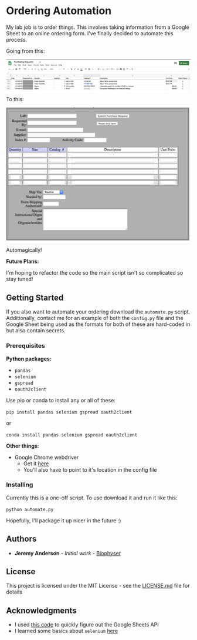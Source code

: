 # Ordering Automation

My lab job is to order things. This involves taking information from a Google Sheet to an online ordering form. I've finally decided to automate this process.

Going from this:

<img src="/img/google_sheet.png" alt="Google Sheet" width="1000"/>

To this:

<img src="/img/landing_page.png" alt="Order Form" width="500"/>

Automagically!

**Future Plans:**

I'm hoping to refactor the code so the main script isn't so complicated so stay tuned!

## Getting Started

If you also want to automate your ordering download the `automate.py` script. Additionally, contact me for an example of both the `config.py` file and the Google Sheet being used as the formats for both of these are hard-coded in but also contain secrets.

### Prerequisites

**Python packages:**
- `pandas`
- `selenium`
- `gspread`
- `oauth2client`

Use pip or conda to install any or all of these:

`pip install pandas selenium gspread oauth2client`

or

`conda install pandas selenium gspread oauth2client`

**Other things:**
- Google Chrome webdriver
  - Get it [here](http://chromedriver.chromium.org/downloads)
  - You'll also have to point to it's location in the config file

### Installing

Currently this is a one-off script. To use download it and run it like this:

`python automate.py`

Hopefully, I'll package it up nicer in the future :)

## Authors

* **Jeremy Anderson** - *Initial work* - [Biophyser](https://github.com/biophyser)

## License

This project is licensed under the MIT License - see the [LICENSE.md](LICENSE.md) file for details

## Acknowledgments

* I used [this code](https://towardsdatascience.com/accessing-google-spreadsheet-data-using-python-90a5bc214fd2) to quickly figure out the Google Sheets API
* I learned some basics about `selenium` [here](https://www.linkedin.com/pulse/how-easy-scraping-data-from-linkedin-profiles-david-craven/)
